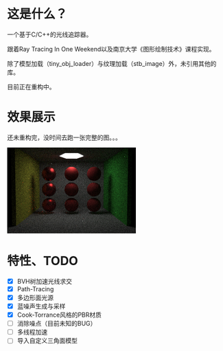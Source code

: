 # 这是什么？

一个基于C/C++的光线追踪器。

跟着Ray Tracing In One Weekend以及南京大学《图形绘制技术》课程实现。

除了模型加载（tiny_obj_loader）与纹理加载（stb_image）外，未引用其他的库。

目前正在重构中。

# 效果展示

还未重构完，没时间去跑一张完整的图。。。

![PBR](PBR.png)

# 特性、TODO

- [x] BVH树加速光线求交
- [x] Path-Tracing
- [x] 多边形面光源
- [x] 蓝噪声生成与采样
- [x] Cook-Torrance风格的PBR材质
- [ ] 消除噪点（目前未知的BUG）
- [ ] 多线程加速
- [ ] 导入自定义三角面模型
